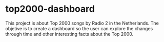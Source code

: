# top2000-dashboard
This project is about Top 2000 songs by Radio 2 in the Netherlands. The objetive is to create a dashboard so the user can explore the changes through time and other interesting facts about the Top 2000.
